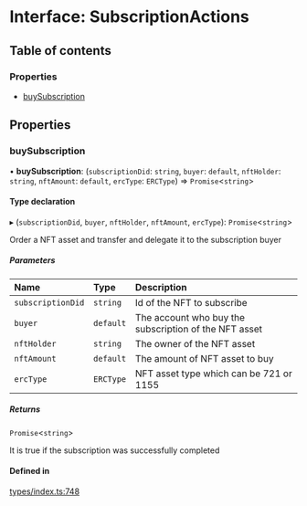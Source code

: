 # Interface: SubscriptionActions

## Table of contents

### Properties

- [buySubscription](SubscriptionActions.md#buysubscription)

## Properties

### buySubscription

• **buySubscription**: (`subscriptionDid`: `string`, `buyer`: `default`, `nftHolder`: `string`, `nftAmount`: `default`, `ercType`: `ERCType`) => `Promise`<`string`\>

#### Type declaration

▸ (`subscriptionDid`, `buyer`, `nftHolder`, `nftAmount`, `ercType`): `Promise`<`string`\>

Order a NFT asset and transfer and delegate it to the subscription buyer

##### Parameters

| Name | Type | Description |
| :------ | :------ | :------ |
| `subscriptionDid` | `string` | Id of the NFT to subscribe |
| `buyer` | `default` | The account who buy the subscription of the NFT asset |
| `nftHolder` | `string` | The owner of the NFT asset |
| `nftAmount` | `default` | The amount of NFT asset to buy |
| `ercType` | `ERCType` | NFT asset type which can be 721 or 1155 |

##### Returns

`Promise`<`string`\>

It is true if the subscription was successfully completed

#### Defined in

[types/index.ts:748](https://github.com/nevermined-io/components-catalog/blob/7d4dcdd/lib/src/types/index.ts#L748)
